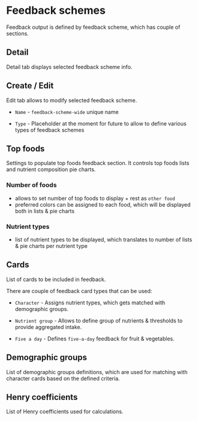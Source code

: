 # Feedback schemes

Feedback output is defined by feedback scheme, which has couple of sections.

## Detail

Detail tab displays selected feedback scheme info.

## Create / Edit

Edit tab allows to modify selected feedback scheme.

- `Name` - `feedback-scheme-wide` unique name

- `Type` - Placeholder at the moment for future to allow to define various types of feedback schemes

## Top foods

Settings to populate top foods feedback section. It controls top foods lists and nutrient composition pie charts.

### Number of foods

- allows to set number of top foods to display + rest as `other food`
- preferred colors can be assigned to each food, which will be displayed both in lists & pie charts

### Nutrient types

- list of nutrient types to be displayed, which translates to number of lists & pie charts per nutrient type

## Cards

List of cards to be included in feedback.

There are couple of feedback card types that can be used:

- `Character` - Assigns nutrient types, which gets matched with demographic groups.

- `Nutrient group` - Allows to define group of nutrients & thresholds to provide aggregated intake.

- `Five a day` - Defines `five-a-day` feedback for fruit & vegetables.

## Demographic groups

List of demographic groups definitions, which are used for matching with character cards based on the defined criteria.

## Henry coefficients

List of Henry coefficients used for calculations.
